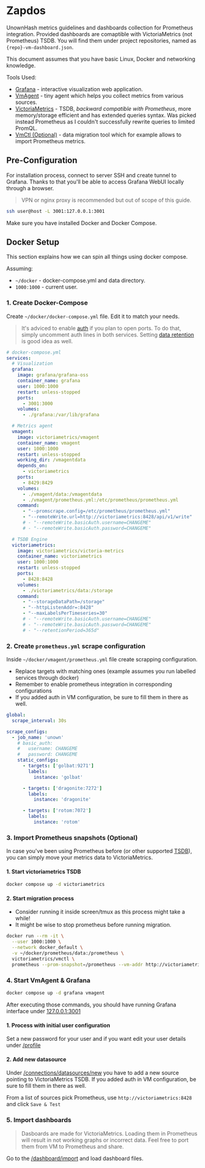 # Zapdos

UnownHash metrics guidelines and dashboards collection for Prometheus integration. Provided dashboards are comaptible with VictoriaMetrics (not Prometheus) TSDB. You will find them under project repositories, named as `{repo}-vm-dashboard.json`.

This document assumes that you have basic Linux, Docker and networking knowledge.

Tools Used:
- [Grafana](https://grafana.com/) - interactive visualization web application.
- [VmAgent](https://docs.victoriametrics.com/vmagent.html) - tiny agent which helps you collect metrics from various sources.
- [VictoriaMetrics](https://victoriametrics.com/) - TSDB, _backward compatible with Prometheus_, more memory/storage efficient and has extended queries syntax. Was picked instead Prometheus as I couldn't successfully rewrite queries to limited PromQL.
- [VmCtl (Optional)](https://docs.victoriametrics.com/vmctl.html) - data migration tool which for example allows to import Prometheus metrics.

## Pre-Configuration

For installation process, connect to server SSH and create tunnel to Grafana. Thanks to that you'll be able to access Grafana WebUI locally through a browser.

> VPN or nginx proxy is recommended but out of scope of this guide.

```bash
ssh user@host -L 3001:127.0.0.1:3001
```

Make sure you have installed Docker and Docker Compose.

## Docker Setup

This section explains how we can spin all things using docker compose.

Assuming:
- `~/docker` - docker-compose.yml and data directory.
- `1000:1000` - current user.


### 1. Create Docker-Compose

Create `~/docker/docker-compose.yml` file. Edit it to match your needs.

> It's adviced to enable [auth](https://docs.victoriametrics.com/vmagent.html?highlight=basicauth#kafka-broker-authorization-and-authentication) if you plan to open ports. To do that, simply uncomment auth lines in both services. Setting [data retention](https://docs.victoriametrics.com/#retention) is good idea as well.

```yml
# docker-compose.yml
services:
  # Visualization
  grafana:
    image: grafana/grafana-oss
    container_name: grafana
    user: 1000:1000
    restart: unless-stopped
    ports:
      - 3001:3000
    volumes:
      - ./grafana:/var/lib/grafana

  # Metrics agent
  vmagent:
    image: victoriametrics/vmagent
    container_name: vmagent
    user: 1000:1000
    restart: unless-stopped
    working_dir: /vmagentdata
    depends_on:
      - victoriametrics
    ports:
      - 8429:8429
    volumes:
      - ./vmagent/data:/vmagentdata
      - ./vmagent/prometheus.yml:/etc/prometheus/prometheus.yml
    command:
      - "--promscrape.config=/etc/prometheus/prometheus.yml"
      - "--remoteWrite.url=http://victoriametrics:8428/api/v1/write"
      # - "--remoteWrite.basicAuth.username=CHANGEME"
      # - "--remoteWrite.basicAuth.password=CHANGEME"

  # TSDB Engine
  victoriametrics:
    image: victoriametrics/victoria-metrics
    container_name: victoriametrics
    user: 1000:1000
    restart: unless-stopped
    ports:
      - 8428:8428
    volumes:
      - ./victoriametrics/data:/storage
    command:
      - "--storageDataPath=/storage"
      - "--httpListenAddr=:8428"
      - "--maxLabelsPerTimeseries=30"
      # - "--remoteWrite.basicAuth.username=CHANGEME"
      # - "--remoteWrite.basicAuth.password=CHANGEME"
      # - "--retentionPeriod=365d"
```

### 2. Create `prometheus.yml` scrape configuration

Inside `~/docker/vmagent/prometheus.yml` file create scrapping configuration.

- Replace targets with matching ones (example assumes you run labelled services through docker)
- Remember to enable prometheus integration in corresponding configurations
- If you added auth in VM configuration, be sure to fill them in there as well.

```yml
global:
  scrape_interval: 30s

scrape_configs:
  - job_name: 'unown'
    # basic_auth:
    #   username: CHANGEME
    #   password: CHANGEME
    static_configs:
      - targets: ['golbat:9271']
        labels:
          instance: 'golbat'

      - targets: ['dragonite:7272']
        labels:
          instance: 'dragonite'

      - targets: ['rotom:7072']
        labels:
          instance: 'rotom'
```

### 3. Import Prometheus snapshots (Optional)

In case you've been using Prometheus before (or other supported [TSDB](https://docs.victoriametrics.com/vmctl.html)), you can simply move your metrics data to VictoriaMetrics. 

#### 1. Start victoriametrics TSDB
```bash
docker compose up -d victoriametrics
```

#### 2. Start migration process

- Consider running it inside screen/tmux as this process might take a while!
- It might be wise to stop prometheus before running migration.

```bash
docker run --rm -it \
  --user 1000:1000 \
  --network docker_default \
  -v ~/docker/prometheus/data:/prometheus \
  victoriametrics/vmctl \
  prometheus --prom-snapshot=/prometheus --vm-addr http://victoriametrics:8428
```

### 4. Start VmAgent & Grafana

```bash
docker compose up -d grafana vmagent
```

After executing those commands, you should have running Grafana interface under [127.0.0.1:3001](http://127.0.0.1:3001)

#### 1. Process with initial user configuration

Set a new password for your user and if you want edit your user details under [/profile](http://127.0.0.1:3001/profile)

#### 2. Add new datasource

Under [/connections/datasources/new](http://127.0.0.1:3001/connections/datasources/new) you have to add a new source pointing to VictoriaMetrics TSDB. If you added auth in VM configuration, be sure to fill them in there as well.

From a list of sources pick Prometheus, use `http://victoriametrics:8428` and click `Save & Test`

### 5. Import dashboards

> Dasboards are made for VictoriaMetrics. Loading them in Prometheus will result in not working graphs or incorrect data. Feel free to port them from VM to Prometheus and share.

Go to the [/dashboard/import](http://127.0.0.1:3001/dashboard/import) and load dashboard files.
